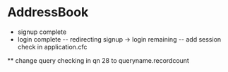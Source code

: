 # AddressBook

* signup complete
* login complete
-- redirecting signup -> login remaining
-- add session check in application.cfc





** change query checking in qn 28 to queryname.recordcount